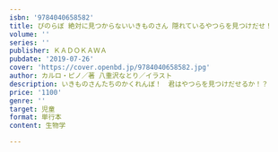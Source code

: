 ```yaml
---
isbn: '9784040658582'
title: ぴのらぼ 絶対に見つからないいきものさん 隠れているやつらを見つけだせ！
volume: ''
series: ''
publisher: ＫＡＤＯＫＡＷＡ
pubdate: '2019-07-26'
cover: 'https://cover.openbd.jp/9784040658582.jpg'
author: カルロ・ピノ／著 八重沢なとり／イラスト
description: いきものさんたちのかくれんぼ！　君はやつらを見つけだせるか！？
price: '1100'
genre: ''
target: 児童
format: 単行本
content: 生物学

---
```

